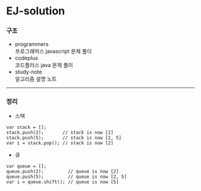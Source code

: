 # EJ-solution
### 구조
* programmers<br>
프로그래머스 javascript 문제 풀이
* codeplus<br>
코드플러스 java 문제 풀이
* study-note<br>
알고리즘 설명 노트

---
### 정리
* 스택
~~~
var stack = [];
stack.push(2);       // stack is now [2]
stack.push(5);       // stack is now [2, 5]
var i = stack.pop(); // stack is now [2]
~~~

* 큐
~~~
var queue = [];
queue.push(2);         // queue is now [2]
queue.push(5);         // queue is now [2, 5]
var i = queue.shift(); // queue is now [5]
~~~